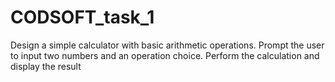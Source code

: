 # CODSOFT_task_1
Design a simple calculator with basic arithmetic operations. Prompt the user to input two numbers and an operation choice. Perform the calculation and display the result

